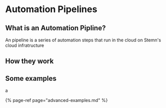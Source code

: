 # Automation Pipelines

## What is an Automation Pipline?

An pipeline is a series of automation steps that run in the cloud on Stemn's cloud infratructure

## How they work



## Some examples

a

{% page-ref page="advanced-examples.md" %}



